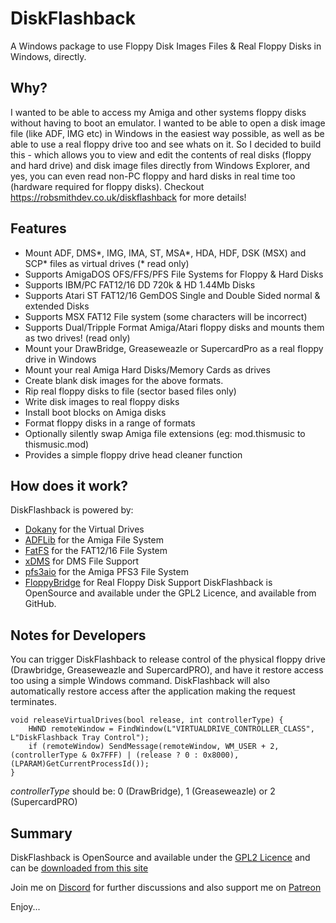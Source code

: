 # DiskFlashback
A Windows package to use Floppy Disk Images Files & Real Floppy Disks in Windows, directly.

## Why?
I wanted to be able to access my Amiga and other systems floppy disks without having to boot an emulator. I wanted to be able to open a disk image file (like ADF, IMG etc) in Windows in the easiest way possible, as well as be able to use a real floppy drive too and see whats on it.
So I decided to build this - which allows you to view and edit the contents of real disks (floppy and hard drive) and disk image files directly from Windows Explorer, and yes, you can even read non-PC floppy and hard disks in real time too (hardware required for floppy disks).
Checkout https://robsmithdev.co.uk/diskflashback for more details!

## Features
- Mount ADF, DMS*, IMG, IMA, ST, MSA*, HDA, HDF, DSK (MSX) and SCP* files as virtual drives (* read only)
- Supports AmigaDOS OFS/FFS/PFS File Systems for Floppy & Hard Disks
- Supports IBM/PC FAT12/16 DD 720k & HD 1.44Mb Disks
- Supports Atari ST FAT12/16 GemDOS Single and Double Sided normal & extended Disks
- Supports MSX FAT12 File system (some characters will be incorrect)
- Supports Dual/Tripple Format Amiga/Atari floppy disks and mounts them as two drives! (read only)
- Mount your DrawBridge, Greaseweazle or SupercardPro as a real floppy drive in Windows
- Mount your real Amiga Hard Disks/Memory Cards as drives
- Create blank disk images for the above formats.
- Rip real floppy disks to file (sector based files only)
- Write disk images to real floppy disks
- Install boot blocks on Amiga disks
- Format floppy disks in a range of formats
- Optionally silently swap Amiga file extensions (eg: mod.thismusic to thismusic.mod)
- Provides a simple floppy drive head cleaner function

## How does it work?
DiskFlashback is powered by:
- [Dokany](https://github.com/dokan-dev/dokany) for the Virtual Drives
- [ADFLib](https://github.com/lclevy/ADFlib) for the Amiga File System
- [FatFS](http://elm-chan.org/fsw/ff/) for the FAT12/16 File System
- [xDMS](https://zakalwe.fi/~shd/foss/xdms/) for DMS File Support
- [pfs3aio](https://github.com/tonioni/pfs3aio) for the Amiga PFS3 File System
- [FloppyBridge](https://amiga.robsmithdev.co.uk/winuae) for Real Floppy Disk Support
DiskFlashback is OpenSource and available under the GPL2 Licence, and available from GitHub.

## Notes for Developers
You can trigger DiskFlashback to release control of the physical floppy drive (Drawbridge, Greaseweazle and SupercardPRO), and have it restore access too using a simple Windows command.  DiskFlashback will also automatically restore access after the application making the request terminates.

```  
void releaseVirtualDrives(bool release, int controllerType) {
	HWND remoteWindow = FindWindow(L"VIRTUALDRIVE_CONTROLLER_CLASS", L"DiskFlashback Tray Control");
	if (remoteWindow) SendMessage(remoteWindow, WM_USER + 2, (controllerType & 0x7FFF) | (release ? 0 : 0x8000), (LPARAM)GetCurrentProcessId());
}
```
*controllerType* should be: 0 (DrawBridge), 1 (Greaseweazle) or 2 (SupercardPRO)



## Summary
DiskFlashback is OpenSource and available under the [GPL2 Licence](https://www.gnu.org/licenses/old-licenses/gpl-2.0.en.html) and can be [downloaded from this site](https://robsmithdev.co.uk/diskflashback)


Join me on [Discord](https://discord.gg/HctVgSFEXu) for further discussions and also support me on [Patreon](https://www.patreon.com/RobSmithDev)
  
Enjoy...


      
